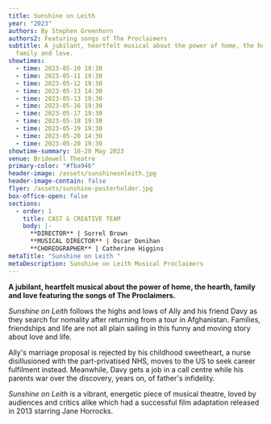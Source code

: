 ```yaml
---
title: Sunshine on Leith
year: "2023"
authors: By Stephen Greenhorn
authors2: Featuring songs of The Proclaimers
subtitle: A jubilant, heartfelt musical about the power of home, the hearth,
  family and love.
showtimes:
  - time: 2023-05-10 19:30
  - time: 2023-05-11 19:30
  - time: 2023-05-12 19:30
  - time: 2023-05-13 14:30
  - time: 2023-05-13 19:30
  - time: 2023-05-16 19:30
  - time: 2023-05-17 19:30
  - time: 2023-05-18 19:30
  - time: 2023-05-19 19:30
  - time: 2023-05-20 14:30
  - time: 2023-05-20 19:30
showtime-summary: 10-20 May 2023
venue: Bridewell Theatre
primary-color: "#fba946"
header-image: /assets/sunshineonleith.jpg
header-image-contain: false
flyer: /assets/sunshine-posterholder.jpg
box-office-open: false
sections:
  - order: 1
    title: CAST & CREATIVE TEAM
    body: |-
      **DIRECTOR** | Sorrel Brown
      **MUSICAL DIRECTOR** | Oscar Denihan
      **CHOREOGRAPHER** | Catherine Higgins
metaTitle: "Sunshine on Leith "
metaDescription: Sunshine on Leith Musical Proclaimers
---
```

**A jubilant, heartfelt musical about the power of home, the hearth, family and love featuring the songs of The Proclaimers.**

*Sunshine on Leith* follows the highs and lows of Ally and his friend Davy as they search for nomality after returning from a tour in Afghanistan. Families, friendships and life are not all plain sailing in this funny and moving story about love and life.

Ally's marriage proposal is rejected by his childhood sweetheart, a nurse disillusioned with the part-privatised NHS, moves to the US to seek career fulfilment instead. Meanwhile, Davy gets a job in a call centre while his parents war over the discovery, years on, of father's infidelity.

*Sunshine on Leith* is a vibrant, energetic piece of musical theatre, loved by audiences and critics alike which had a successful film adaptation released in 2013 starring Jane Horrocks.